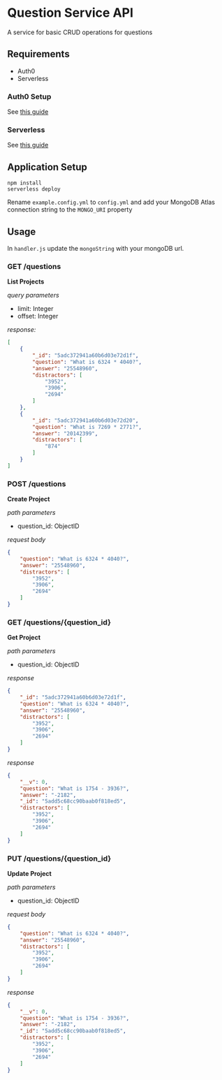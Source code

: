 # Question Service API
A service for basic CRUD operations for questions

## Requirements
- Auth0
- Serverless

### Auth0 Setup
See [this guide](https://auth0.com/docs/integrations/aws-api-gateway/custom-authorizers)

### Serverless
See [this guide](https://auth0.com/docs/integrations/aws-api-gateway/custom-authorizers)

## Application Setup

```
npm install
serverless deploy
```

Rename `example.config.yml` to `config.yml` and add your MongoDB Atlas connection string to the `MONGO_URI` property

## Usage

In `handler.js` update the `mongoString` with your mongoDB url.

### GET /questions
**List Projects**

*query parameters*
- limit: Integer
- offset: Integer

*response:*
```json
[
    {
        "_id": "5adc372941a60b6d03e72d1f",
        "question": "What is 6324 * 4040?",
        "answer": "25548960",
        "distractors": [
            "3952",
            "3906",
            "2694"
        ]
    },
    {
        "_id": "5adc372941a60b6d03e72d20",
        "question": "What is 7269 * 2771?",
        "answer": "20142399",
        "distractors": [
            "874"
        ]
    }
]
```

### POST /questions
**Create Project**

*path parameters*
- question_id: ObjectID

*request body*
```json
{
    "question": "What is 6324 * 4040?",
    "answer": "25548960",
    "distractors": [
        "3952",
        "3906",
        "2694"
    ]
}
```

### GET /questions/{question_id}
**Get Project**

*path parameters*
- question_id: ObjectID

*response*
```json
{
    "_id": "5adc372941a60b6d03e72d1f",
    "question": "What is 6324 * 4040?",
    "answer": "25548960",
    "distractors": [
        "3952",
        "3906",
        "2694"
    ]
}
```

*response*
```json
{
    "__v": 0,
    "question": "What is 1754 - 3936?",
    "answer": "-2182",
    "_id": "5add5c68cc90baab0f818ed5",
    "distractors": [
        "3952",
        "3906",
        "2694"
    ]
}
```

### PUT /questions/{question_id}
**Update Project**

*path parameters*
- question_id: ObjectID

*request body*
```json
{
    "question": "What is 6324 * 4040?",
    "answer": "25548960",
    "distractors": [
        "3952",
        "3906",
        "2694"
    ]
}
```

*response*
```json
{
    "__v": 0,
    "question": "What is 1754 - 3936?",
    "answer": "-2182",
    "_id": "5add5c68cc90baab0f818ed5",
    "distractors": [
        "3952",
        "3906",
        "2694"
    ]
}
```